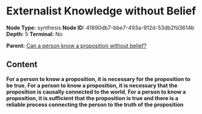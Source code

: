 # Externalist Knowledge without Belief

**Node Type:** synthesis
**Node ID:** 41690db7-bbe7-493a-912d-53db2fd3614b
**Depth:** 5
**Terminal:** No

**Parent:** [Can a person know a proposition without belief?](can-a-person-know-a-proposition-without-belief-antithesis-f31a47df-44fd-4aca-92c5-4f26f6cf35da.md)

## Content

**For a person to know a proposition, it is necessary for the proposition to be true**, **For a person to know a proposition, it is necessary that the proposition is causally connected to the world**, **For a person to know a proposition, it is sufficient that the proposition is true and there is a reliable process connecting the person to the truth of the proposition**
